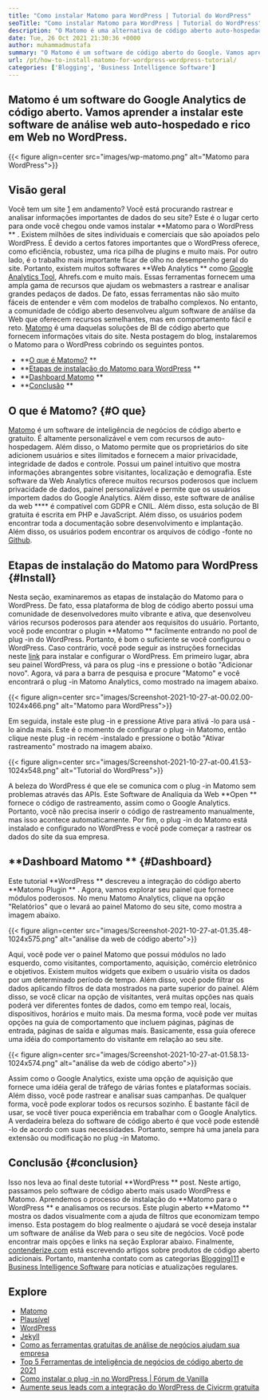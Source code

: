 ```yaml
---
title: "Como instalar Matomo para WordPress | Tutorial do WordPress" 
seoTitle: "Como instalar Matomo para WordPress | Tutorial do WordPress" 
description: "O Matomo é uma alternativa de código aberto auto-hospedado ao Google Analytics. Vamos aprender a instalar este software de análise web rico com ricos no WordPress." 
date: Tue, 26 Oct 2021 21:30:36 +0000
author: muhammadmustafa
summary: "O Matomo é um software de código aberto do Google. Vamos aprender a instalar este software de análise da web auto-hospedado e rico em Web no WordPress." 
url: /pt/how-to-install-matomo-for-wordpress-wordpress-tutorial/
categories: ['Blogging', 'Business Intelligence Software']
---
```


## Matomo é um software do Google Analytics de código aberto. Vamos aprender a instalar este software de análise web auto-hospedado e rico em Web no WordPress.

{{< figure align=center src="images/wp-matomo.png" alt="Matomo para WordPress">}}


## Visão geral
Você tem um site [1][1] em andamento? Você está procurando rastrear e analisar informações importantes de dados do seu site? Este é o lugar certo para onde você chegou onde vamos instalar  **Matomo para o WordPress ** . Existem milhões de sites individuais e comerciais que são apoiados pelo WordPress. É devido a certos fatores importantes que o WordPress oferece, como eficiência, robustez, uma rica pilha de plugins e muito mais. Por outro lado, é o trabalho mais importante ficar de olho no desempenho geral do site. Portanto, existem muitos softwares  **Web Analytics **  como [Google Analytics Tool][2], Ahrefs.com e muito mais. Essas ferramentas fornecem uma ampla gama de recursos que ajudam os webmasters a rastrear e analisar grandes pedaços de dados. De fato, essas ferramentas não são muito fáceis de entender e vêm com modelos de trabalho complexos.
No entanto, a comunidade de código aberto desenvolveu algum software de análise da Web que oferecem recursos semelhantes, mas em comportamento fácil e reto. [Matomo][3] é uma daquelas soluções de BI de código aberto que fornecem informações vitais do site. Nesta postagem do blog, instalaremos o Matomo para o WordPress cobrindo os seguintes pontos.
  * **[O que é Matomo?][4] ** 
  * **[Etapas de instalação do Matomo para WordPress][5] ** 
  * **[Dashboard Matomo][6] ** 
  * **[Conclusão][7] ** 

## O que é Matomo?   {#O que}
[Matomo][3] é um software de inteligência de negócios de código aberto e gratuito. É altamente personalizável e vem com recursos de auto-hospedagem. Além disso, o Matomo permite que os proprietários do site adicionem usuários e sites ilimitados e fornecem a maior privacidade, integridade de dados e controle. Possui um painel intuitivo que mostra informações abrangentes sobre visitantes, localização e demografia. Este software da Web Analytics oferece muitos recursos poderosos que incluem privacidade de dados, painel personalizável e permite que os usuários importem dados do Google Analytics. Além disso, este software de análise da web  ****  é compatível com GDPR e CNIL. Além disso, esta solução de BI gratuita é escrita em PHP e JavaScript. Além disso, os usuários podem encontrar toda a documentação sobre desenvolvimento e implantação. Além disso, os usuários podem encontrar os arquivos de código -fonte no [Github][8].

## Etapas de instalação do Matomo para WordPress   {#Install}
Nesta seção, examinaremos as etapas de instalação do Matomo para o WordPress. De fato, essa plataforma de blog de código aberto possui uma comunidade de desenvolvedores muito vibrante e ativa, que desenvolveu vários recursos poderosos para atender aos requisitos do usuário. Portanto, você pode encontrar o plugin  **Matomo **  facilmente entrando no pool de plug -in do WordPress. Portanto, é bom o suficiente se você configurou o WordPress. Caso contrário, você pode seguir as instruções fornecidas neste [link][1] para instalar e configurar o WordPress. Em primeiro lugar, abra seu painel WordPress, vá para os plug -ins e pressione o botão "Adicionar novo".
Agora, vá para a barra de pesquisa e procure "Matomo" e você encontrará o plug -in Matomo Analytics, como mostrado na imagem abaixo.

{{< figure align=center src="images/Screenshot-2021-10-27-at-00.02.00-1024x466.png" alt="Matomo para WordPress">}}

Em seguida, instale este plug -in e pressione Ative para ativá -lo para usá -lo ainda mais. Este é o momento de configurar o plug -in Matomo, então clique neste plug -in recém -instalado e pressione o botão "Ativar rastreamento" mostrado na imagem abaixo.

{{< figure align=center src="images/Screenshot-2021-10-27-at-00.41.53-1024x548.png" alt="Tutorial do WordPress">}}

A beleza do WordPress é que ele se comunica com o plug -in Matomo sem problemas através das APIs. Este Software de Analíquia da Web  **Open **  fornece o código de rastreamento, assim como o Google Analytics. Portanto, você não precisa inserir o código de rastreamento manualmente, mas isso acontece automaticamente. Por fim, o plug -in do Matomo está instalado e configurado no WordPress e você pode começar a rastrear os dados do site da sua empresa.

## **Dashboard Matomo **    {#Dashboard}
Este tutorial  **WordPress **  descreveu a integração do código aberto  **Matomo Plugin ** . Agora, vamos explorar seu painel que fornece módulos poderosos. No menu Matomo Analytics, clique na opção "Relatórios" que o levará ao painel Matomo do seu site, como mostra a imagem abaixo.

{{< figure align=center src="images/Screenshot-2021-10-27-at-01.35.48-1024x575.png" alt="análise da web de código aberto">}}

Aqui, você pode ver o painel Matomo que possui módulos no lado esquerdo, como visitantes, comportamento, aquisição, comércio eletrônico e objetivos. Existem muitos widgets que exibem o usuário visita os dados por um determinado período de tempo. Além disso, você pode filtrar os dados aplicando filtros de data mostrados na parte superior do painel. Além disso, se você clicar na opção de visitantes, verá muitas opções nas quais poderá ver diferentes fontes de dados, como em tempo real, locais, dispositivos, horários e muito mais. Da mesma forma, você pode ver muitas opções na guia de comportamento que incluem páginas, páginas de entrada, páginas de saída e algumas mais. Basicamente, essa guia oferece uma idéia do comportamento do visitante em relação ao seu site.

{{< figure align=center src="images/Screenshot-2021-10-27-at-01.58.13-1024x574.png" alt="análise da web de código aberto">}}

Assim como o Google Analytics, existe uma opção de aquisição que fornece uma idéia geral de tráfego de várias fontes e plataformas sociais. Além disso, você pode rastrear e analisar suas campanhas. De qualquer forma, você pode explorar todos os recursos sozinho. É bastante fácil de usar, se você tiver pouca experiência em trabalhar com o Google Analytics. A verdadeira beleza do software de código aberto é que você pode estendê -lo de acordo com suas necessidades. Portanto, sempre há uma janela para extensão ou modificação no plug -in Matomo.

## Conclusão   {#conclusion}
Isso nos leva ao final deste tutorial  **WordPress **  post. Neste artigo, passamos pelo software de código aberto mais usado WordPress e Matomo. Aprendemos o processo de instalação do  **Matomo para o WordPress **  e analisamos os recursos. Este plugin aberto  **Matomo **  mostra os dados visualmente com a ajuda de filtros que economizam tempo imenso. Esta postagem do blog realmente o ajudará se você deseja instalar um software de análise da Web para o seu site de negócios. Você pode encontrar mais opções e links na seção Explorar abaixo.
Finalmente, [contenderize.com][9] está escrevendo artigos sobre produtos de código aberto adicionais. Portanto, mantenha contato com as categorias [Blogging][10]][11] e [Business Intelligence Software][12] para notícias e atualizações regulares.

## Explore
  * [Matomo][3]
  * [Plausível][13]
  * [WordPress][1]
  * [Jekyll][14]
  * [Como as ferramentas gratuitas de análise de negócios ajudam sua empresa][15]
  * [Top 5 Ferramentas de inteligência de negócios de código aberto de 2021][16]
  * [Como instalar o plug -in no WordPress | Fórum de Vanilla][17]
  * [Aumente seus leads com a integração do WordPress de Civicrm gratuita][18]

  
[1]: https://products.containerize.com/blogging/wordpress/
[2]: https://analytics.google.com/analytics/web/
[3]: https://products.containerize.com/business-intelligence/matomo
[4]: #What
[5]: #install
[6]: #dashboard
[7]: #Conclusion
[8]: https://github.com/matomo-org/matomo
[9]: https://www.containerize.com/
[10]: https://products.containerize.com/blogging/
[11]: https://products.containerize.com/healthcare-technologies/
[12]: https://products.containerize.com/business-intelligence/
[13]: https://products.containerize.com/business-intelligence/plausible
[14]: https://products.containerize.com/blogging/jekyll/
[15]: https://blog.containerize.com/2021/03/12/how-free-business-analytics-tools-assist-your-business/
[16]: https://blog.containerize.com/business-intelligence-software/top-5-open-source-business-intelligence-solutions-of-2021/
[17]: https://blog.containerize.com/blogging/how-to-a-install-plugin-in-wordpress-vanilla-forum/
[18]: https://blog.containerize.com/blogging/civicrm-wordpress-integration-wordpress-tutorial/
